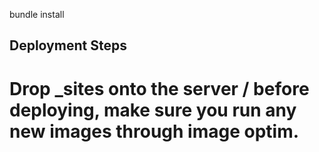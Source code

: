 bundle install

## Deployment Steps

# Drop _sites onto the server / before deploying, make sure you run any new images through image optim. 